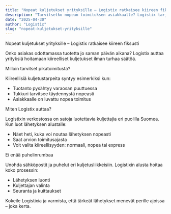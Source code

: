 ```yaml
---
title: "Nopeat kuljetukset yrityksille – Logistix ratkaisee kiireen fiksusti"
description: "Tarvitsetko nopean toimituksen asiakkaalle? Logistix tarjoaa luotettavan ja joustavan ratkaisun kiireellisiin kuljetuksiin Suomessa."
date: "2025-04-30"
author: "Logistix"
slug: "nopeat-kuljetukset-yrityksille"
---
```


 Nopeat kuljetukset yrityksille – Logistix ratkaisee kiireen fiksusti

Onko asiakas odottamassa tuotetta jo saman päivän aikana? Logistix auttaa yrityksiä hoitamaan kiireelliset kuljetukset ilman turhaa säätöä.

 Milloin tarvitset pikatoimitusta?

Kiireellisiä kuljetustarpeita syntyy esimerkiksi kun:

- Tuotanto pysähtyy varaosan puuttuessa
- Tukkuri tarvitsee täydennystä nopeasti
- Asiakkaalle on luvattu nopea toimitus

 Miten Logistix auttaa?

Logistixin verkostossa on satoja luotettavia kuljettajia eri puolilla Suomea. Kun luot lähetyksen alustalle:

- Näet heti, kuka voi noutaa lähetyksen nopeasti
- Saat arvion toimitusajasta
- Voit valita kiireellisyyden: normaali, nopea tai express

 Ei enää puhelinrumbaa

Unohda sähköpostit ja puhelut eri kuljetusliikkeisiin. Logistixin alusta hoitaa koko prosessin:

- Lähetyksen luonti
- Kuljettajan valinta
- Seuranta ja kuittaukset


Kokeile Logistixia ja varmista, että tärkeät lähetykset menevät perille ajoissa – joka kerta.